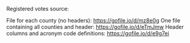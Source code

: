 Registered votes source:

File for each county (no headers): https://gofile.io/d/mz8e0g
One file containing all counties and header: https://gofile.io/d/eTmJmw
Header columns and acronym code definitions: https://gofile.io/d/e9g7ei
